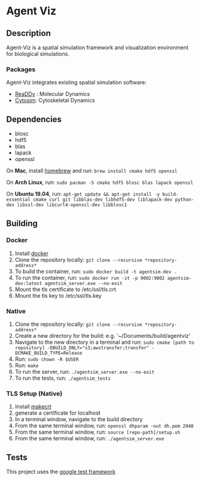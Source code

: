 # Agent Viz

## Description
Agent-Viz is a spatial simulation framework and visualization environment for biological simulations.

### Packages
Agent-Viz integrates existing spatial simulation software:

* [ReaDDy](https://readdy.github.io/) : Molecular Dynamics
* [Cytosim](https://gitlab.com/f.nedelec/cytosim): Cytoskeletal Dynamics

## Dependencies
* blosc
* hdf5
* blas
* lapack
* openssl

On **Mac**, install [homebrew](https://brew.sh/) and run:
`brew install cmake hdf5 openssl`

On **Arch Linux**, run:
`sudo pacman -S cmake hdf5 blosc blas lapack openssl`

On **Ubuntu 19.04**, run:
`apt-get update && apt-get install -y
build-essential cmake curl git libblas-dev libhdf5-dev liblapack-dev
python-dev libssl-dev libcurl4-openssl-dev libblosc1`

## Building
### Docker
1. Install [docker](https://docs.docker.com/v17.09/engine/installation/)
2. Clone the repository locally: `git clone --recursive *repository-address*`
3. To build the container, run: `sudo docker build -t agentsim-dev .`
4. To run the container, run: `sudo docker run -it -p 9002:9002 agentsim-dev:latest agentsim_server.exe --no-exit`
5. Mount the tls certificate to /etc/ssl/tls.crt
6. Mount the tls key to /etc/ssl/tls.key

### Native
1. Clone the repository locally: `git clone --recursive *repository-address*`
2. Create a new directory for the build: e.g. '~/Documents/build/agentviz'
3. Navigate to the new directory in a terminal and run:
	`sudo cmake [path to repository] -DBUILD_ONLY="s3;awstransfer;transfer" -DCMAKE_BUILD_TYPE=Release`
4. Run: `sudo chown -R $USER`
5. Run: `make`
6. To run the server, run: `./agentsim_server.exe --no-exit`
7. To run the tests, run: `./agentsim_tests`

### TLS Setup (Native)
1. Install [makecrt](https://github.com/FiloSottile/mkcert)
2. generate a certificate for localhost
3. In a terminal window, navigate to the build directory
3. From the same terminal window, run: `openssl dhparam -out dh.pem 2048`
3. From the same terminal window, run: `source [repo-path]/setup.sh`
4. From the same terminal window, run: `./agentsim_server.exe`

## Tests
This project uses the [google test framework](https://github.com/google/googletest)
